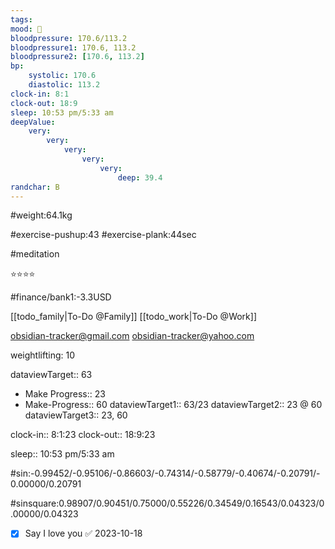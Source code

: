 ```yaml
---
tags: 
mood: 🙂
bloodpressure: 170.6/113.2
bloodpressure1: 170.6, 113.2
bloodpressure2: [170.6, 113.2]
bp:
    systolic: 170.6
    diastolic: 113.2
clock-in: 8:1
clock-out: 18:9
sleep: 10:53 pm/5:33 am
deepValue: 
    very: 
        very: 
            very: 
                very: 
                    very: 
                        deep: 39.4
randchar: B
---
```


#weight:64.1kg

#exercise-pushup:43
#exercise-plank:44sec

#meditation

⭐⭐⭐⭐


#finance/bank1:-3.3USD

[[todo_family|To-Do @Family]]
[[todo_work|To-Do @Work]]

obsidian-tracker@gmail.com
obsidian-tracker@yahoo.com

weightlifting: 10

dataviewTarget:: 63
- Make Progress:: 23
- Make-Progress:: 60
dataviewTarget1:: 63/23
dataviewTarget2:: 23 @ 60
dataviewTarget3:: 23, 60

clock-in:: 8:1:23
clock-out:: 18:9:23

sleep:: 10:53 pm/5:33 am

#sin:-0.99452/-0.95106/-0.86603/-0.74314/-0.58779/-0.40674/-0.20791/-0.00000/0.20791

#sinsquare:0.98907/0.90451/0.75000/0.55226/0.34549/0.16543/0.04323/0.00000/0.04323

- [x] Say I love you ✅ 2023-10-18

